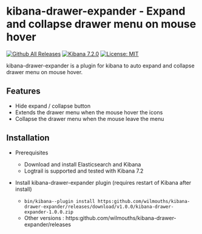 # kibana-drawer-expander - Expand and collapse drawer menu on mouse hover

[![Github All Releases](https://img.shields.io/github/downloads/wilmouths/kibana-drawer-expander/total.svg)](https://github.com/wilmouths/kibana-drawer-expander/releases) [![Kibana 7.2.0](https://img.shields.io/badge/Kibana-v7.2.0-blue.svg)](https://www.elastic.co/guide/en/kibana/7.2/release-notes-7.2.0.html) [![License: MIT](https://img.shields.io/badge/License-MIT-yellow.svg)](https://opensource.org/licenses/MIT)

kibana-drawer-expander is a plugin for kibana to auto expand and collapse drawer menu on mouse hover.

## Features

+ Hide expand / collapse button
+ Extends the drawer menu when the mouse hover the icons
+ Collapse the drawer menu when the mouse leave the menu

## Installation

+ Prerequisites
  + Download and install Elasticsearch and Kibana
  + Logtrail is supported and tested with Kibana 7.2

+ Install kibana-drawer-expander plugin (requires restart of Kibana after install)
  + ``bin/kibana--plugin install https:github.com/wilmouths/kibana-drawer-expander/releases/download/v1.0.0/kibana-drawer-expander-1.0.0.zip``
  + Other versions : https:github.com/wilmouths/kibana-drawer-expander/releases
